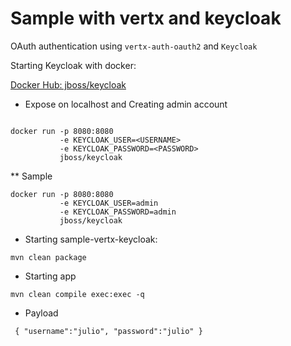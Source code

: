 #  Sample with vertx and keycloak

OAuth authentication using `vertx-auth-oauth2` and `Keycloak`

Starting Keycloak with docker:

[Docker Hub: jboss/keycloak](https://hub.docker.com/r/jboss/keycloak/)


* Expose on localhost and Creating admin account
```

docker run -p 8080:8080
           -e KEYCLOAK_USER=<USERNAME> 
           -e KEYCLOAK_PASSWORD=<PASSWORD> 
           jboss/keycloak
```

** Sample 
```
docker run -p 8080:8080
           -e KEYCLOAK_USER=admin 
           -e KEYCLOAK_PASSWORD=admin 
           jboss/keycloak
```



* Starting sample-vertx-keycloak:

```
mvn clean package
```

* Starting app

```
mvn clean compile exec:exec -q
```

* Payload

`
{
	"username":"julio",
	"password":"julio"
}`
